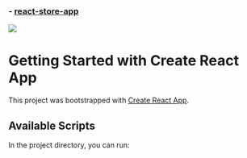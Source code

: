### - [react-store-app](https://yildirimkadir.github.io/react-store-app/)

![](./src/assets/react-store-app.gif)

# Getting Started with Create React App

This project was bootstrapped with [Create React App](https://github.com/facebook/create-react-app).

## Available Scripts

In the project directory, you can run:
